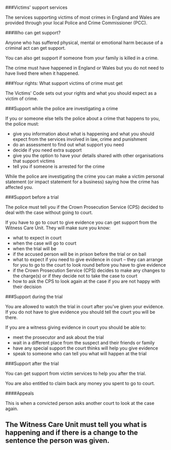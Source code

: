 ###Victims' support servicesThe services supporting victims of most crimes in England and Wales are provided through your local Police and Crime Commissioner (PCC).###Who can get support?Anyone who has suffered physical, mental or emotional harm because of a criminal act can get support.You can also get support if someone from your family is killed in a crime.The crime must have happened in England or Wales but you do not need to have lived there when it happened.###Your rights: What support victims of crime must getThe Victims' Code sets out your rights and what you should expect as a victim of crime. ###Support while the police are investigating a crimeIf you or someone else tells the police about a crime that happens to you, the police must:- give you information about what is happening and what you should expect from the services involved in law, crime and punishment- do an assessment to find out what support you need- decide if you need extra support- give you the option to have your details shared with other organisations that support victims- tell you if someone is arrested for the crimeWhile the police are investigating the crime you can make a victim personal statement (or impact statement for a business) saying how the crime has affected you.###Support before a trialThe police must tell you if the Crown Prosecution Service (CPS) decided to deal with the case without going to court.If you have to go to court to give evidence you can get support from the Witness Care Unit. They will make sure you know:- what to expect in court- when the case will go to court- when the trial will be- if the accused person will be in prison before the trial or on bail- what to expect if you need to give evidence in court – they can arrange for you to go to the court to look round before you have to give evidence- if the Crown Prosecution Service (CPS) decides to make any changes to the charge(s) or if they decide not to take the case to court- how to ask the CPS to look again at the case if you are not happy with their decision###Support during the trialYou are allowed to watch the trial in court after you've given your evidence. If you do not have to give evidence you should tell the court you will be there.If you are a witness giving evidence in court you should be able to:- meet the prosecutor and ask about the trial - wait in a different place from the suspect and their friends or family- have any special support the court thinks will help you give evidence- speak to someone who can tell you what will happen at the trial ###Support after the trialYou can get support from victim services to help you after the trial.You are also entitled to claim back any money you spent to go to court.####AppealsThis is when a convicted person asks another court to look at the case again.The Witness Care Unit must tell you what is happening and if there is a change to the sentence the person was given.
---
